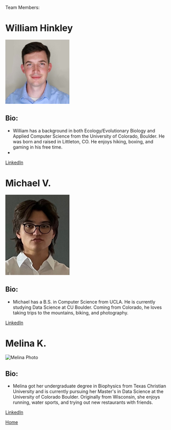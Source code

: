 Team Members: 

# William Hinkley 
<img src = "images/will_profile_pic.jpg" alt = "Will Photo" style="width:200px;height:200px;">

## Bio: 
- William has a background in both Ecology/Evolutionary Biology and Applied Computer Science from the University of Colorado, Boulder. He was born and raised in Littleton, CO. He enjoys hiking, boxing, and gaming in his free time.
- 
<a href="https://www.linkedin.com/in/williamhinkley2/">LinkedIn</a>

# Michael V.
<img src="images/michael_profile_pic.jpg" alt="Michael Photo" 
style="width:200px;height:250px;">

## Bio:
- Michael has a B.S. in Computer Science from UCLA. He is currently studying Data Science at CU Boulder. Coming from Colorado, he loves taking trips to the mountains, biking, and photography.

<a href="https://www.linkedin.com/in/michael-van-vuuren/">LinkedIn</a>

# Melina K. 
<img src = "images/mels_pic.jpg" alt = "Melina Photo" style="width:200px;height:300px;">

## Bio: 
- Melina got her undergraduate degree in Biophysics from Texas Christian University and is currently pursuing her Master's in Data Science at the University of Colorado Boulder. Originally from Wisconsin, she enjoys running, water sports, and trying out new restaurants with friends.

<a href="https://www.linkedin.com/in/melina-kopischkie-453ba6229/">LinkedIn</a>

<a href="https://wihi1131.github.io/Data-Mining-Project/">Home</a>

